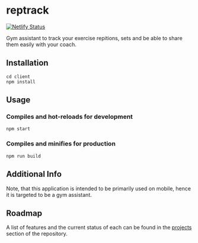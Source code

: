 # reptrack

[![Netlify Status](https://api.netlify.com/api/v1/badges/d6eefae2-0099-4e89-8f32-79bc47193737/deploy-status)](https://app.netlify.com/sites/dreamy-spence-57c035/deploys)

Gym assistant to track your exercise repitions, sets and be able to share them easily with your coach.

## Installation

```
cd client
npm install
```

## Usage

### Compiles and hot-reloads for development

```
npm start
```

### Compiles and minifies for production

```
npm run build
```

## Additional Info

Note, that this application is intended to be primarily used on mobile, hence it is targeted to be a gym assistant.

## Roadmap

A list of features and the current status of each can be found in the [projects](https://github.com/marcelnoack/reptrack/projects/1) section of the repository.
